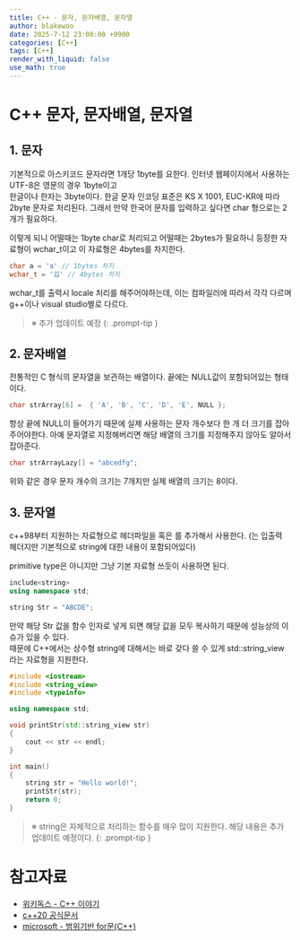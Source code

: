 ```yaml
---
title: C++ - 문자, 문자배열, 문자열
author: blakewoo
date: 2025-7-12 23:00:00 +0900
categories: [C++]
tags: [C++] 
render_with_liquid: false
use_math: true
---
```


# C++ 문자, 문자배열, 문자열
## 1. 문자
기본적으로 아스키코드 문자라면 1개당 1byte를 요한다. 인터넷 웹페이지에서 사용하는 UTF-8은 영문의 경우 1byte이고   
한글이나 한자는 3byte이다. 한글 문자 인코딩 표준은 KS X 1001, EUC-KR에 따라 2byte 문자로 처리된다. 그래서 만약
한국어 문자를 입력하고 싶다면 char 형으로는 2개가 필요하다.

이렇게 되니 어떨때는 1byte char로 처리되고 어떨때는 2bytes가 필요하니 등장한 자료형이 wchar_t이고 이 자료형은 4bytes를 차지한다.

```cpp
char a = 'a' // 1bytes 차지
wchar_t = '김' // 4bytes 차지
```

wchar_t를 출력시 locale 처리를 해주어야하는데, 이는 컴파일러에 따라서 각각 다르며 g++이나 visual studio별로 다르다.

> ※ 추가 업데이트 예정
{: .prompt-tip }

## 2. 문자배열
전통적인 C 형식의 문자열을 보관하는 배열이다. 끝에는 NULL값이 포함되어있는 형태이다.

```cpp
char strArray[6] =  { 'A', 'B', 'C', 'D', 'E', NULL };
```

항상 끝에 NULL이 들어가기 때문에 실제 사용하는 문자 개수보다 한 개 더 크기를 잡아주어야한다.
아예 문자열로 지정해버리면 해당 배열의 크기를 지정해주지 않아도 알아서 잡아준다.

```cpp
char strArrayLazy[] = "abcedfg";
```

위와 같은 경우 문자 개수의 크기는 7개지만 실제 배열의 크기는 8이다.

## 3. 문자열
c++98부터 지원하는 자료형으로 헤더파일을 <string> 혹은 <iostream>를 추가해서 사용한다.
(<iosteam>는 입출력 헤더지만 기본적으로 string에 대한 내용이 포함되어있다)

primitive type은 아니지만 그냥 기본 자료형 쓰듯이 사용하면 된다.

```cpp
include<string>
using namespace std;

string Str = "ABCDE";
```

만약 해당 Str 값을 함수 인자로 넣게 되면 해당 값을 모두 복사하기 때문에 성능상의 이슈가 있을 수 있다.   
때문에 C++에서는 상수형 string에 대해서는 바로 갖다 쓸 수 있게 std::string_view 라는 자료형을 지원한다.

```cpp
#include <iostream>
#include <string_view>
#include <typeinfo>

using namespace std;

void printStr(std::string_view str)
{
    cout << str << endl;
}

int main()
{
    string str = "Hello world!";
    printStr(str);
    return 0;
}
```

> ※ string은 자체적으로 처리하는 함수를 매우 많이 지원한다. 해당 내용은 추가 업데이트 예정이다.
{: .prompt-tip }

# 참고자료
- [위키독스 - C++ 이야기](https://wikidocs.net/25044)
- [c++20 공식문서](https://isocpp.org/files/papers/N4860.pdf)
- [microsoft - 범위기반 for문(C++)](https://learn.microsoft.com/ko-kr/cpp/cpp/range-based-for-statement-cpp?view=msvc-170)
